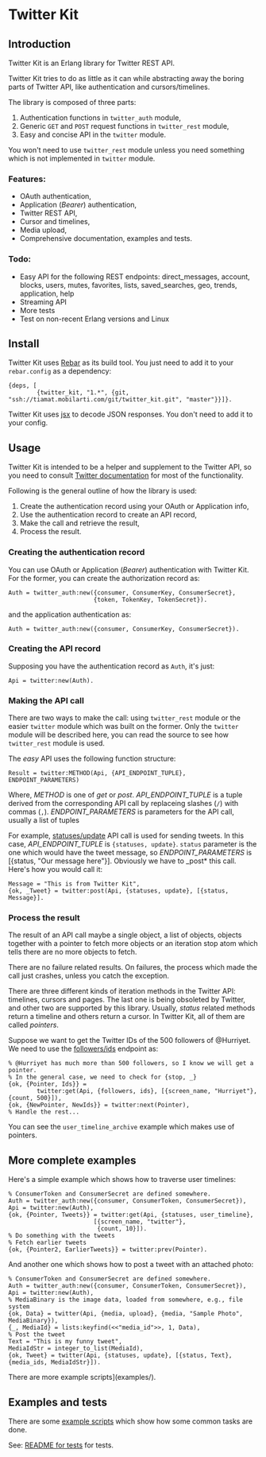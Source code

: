 # Twitter Kit

## Introduction

Twitter Kit is an Erlang library for Twitter REST API.

Twitter Kit tries to do as little as it can while abstracting away the boring parts of Twitter API, like authentication and cursors/timelines.

The library is composed of three parts:

1. Authentication functions in `twitter_auth` module,
2. Generic `GET` and `POST` request functions in `twitter_rest` module,
3. Easy and concise API in the `twitter` module.

You won't need to use `twitter_rest` module unless you need something which is not implemented in `twitter` module.


### Features:

 - OAuth authentication,
 - Application (_Bearer_) authentication,
 - Twitter REST API,
 - Cursor and timelines,
 - Media upload,
 - Comprehensive documentation, examples and tests.

### Todo:

 - Easy API for the following REST endpoints: direct_messages, account, blocks, users, mutes, favorites, lists, saved_searches, geo, trends, application, help
 - Streaming API
 - More tests
 - Test on non-recent Erlang versions and Linux

## Install

Twitter Kit uses [Rebar](https://github.com/rebar/rebar) as its build tool. You just need to add it to your `rebar.config` as a dependency:

    {deps, [
            {twitter_kit, "1.*", {git, "ssh://tiamat.mobilarti.com/git/twitter_kit.git", "master"}}]}.

Twitter Kit uses [jsx](https://github.com/talentdeficit/jsx) to decode JSON responses. You don't need to add it to your config.


## Usage

Twitter Kit is intended to be a helper and supplement to the Twitter API, so you need to consult [Twitter documentation](https://dev.twitter.com/rest/public) for most of the functionality.

Following is the general outline of how the library is used:

1. Create the authentication record using your OAuth or Application info,
2. Use the authentication record to create an API record,
3. Make the call and retrieve the result,
4. Process the result.


### Creating the authentication record

You can use OAuth or Application (_Bearer_) authentication with Twitter Kit. For the former, you can create the authorization record as:

    Auth = twitter_auth:new({consumer, ConsumerKey, ConsumerSecret},
                            {token, TokenKey, TokenSecret}).

and the application authentication as:

    Auth = twitter_auth:new({consumer, ConsumerKey, ConsumerSecret}).


### Creating the API record

Supposing you have the authentication record as `Auth`, it's just:

    Api = twitter:new(Auth).

### Making the API call

There are two ways to make the call: using `twitter_rest` module or the easier `twitter` module which was built on the former. Only the `twitter` module will be described here, you can read the source to see how `twitter_rest` module is used.

The _easy_ API uses the following function structure:

    Result = twitter:METHOD(Api, {API_ENDPOINT_TUPLE}, ENDPOINT_PARAMETERS)

Where, *METHOD* is one of *get* or *post*. *API_ENDPOINT_TUPLE* is a tuple derived from the corresponding API call by replaceing slashes (`/`) with commas (`,`). *ENDPOINT_PARAMETERS* is parameters for the API call, usually a list of tuples

For example, [statuses/update](https://dev.twitter.com/rest/reference/post/statuses/update) API call is used for sending tweets. In this case, *API_ENDPOINT_TUPLE* is `{statuses, update}`. `status` parameter is the one which would have the tweet message, so *ENDPOINT_PARAMETERS*  is [{status, "Our message here"}]. Obviously we have to _post* this call. Here's how you would call it:

    Message = "This is from Twitter Kit",
    {ok, _Tweet} = twitter:post(Api, {statuses, update}, [{status, Message}].

### Process the result

The result of an API call maybe a single object, a list of objects, objects together with a pointer to fetch more objects or an iteration stop atom which tells there are no more objects to fetch.

There are no failure related results. On failures, the process which made the call just crashes, unless you catch the exception.

There are three different kinds of iteration methods in the Twitter API: timelines, cursors and pages. The last one is being obsoleted by Twitter, and other two are supported by this library. Usually, _status_ related methods return a timeline and others return a cursor. In Twitter Kit, all of them are called _pointers_.

Suppose we want to get the Twitter IDs of the 500 followers of @Hurriyet. We need to use the [followers/ids](https://dev.twitter.com/rest/reference/get/followers/ids) endpoint as:

    % @Hurriyet has much more than 500 followers, so I know we will get a pointer.
    % In the general case, we need to check for {stop, _}
    {ok, {Pointer, Ids}} =
            twitter:get(Api, {followers, ids}, [{screen_name, "Hurriyet"}, {count, 500}]),
    {ok, {NewPointer, NewIds}} = twitter:next(Pointer),
    % Handle the rest...

You can see the `user_timeline_archive` example which makes use of pointers.


## More complete examples

Here's a simple example which shows how to traverse user timelines:

    % ConsumerToken and ConsumerSecret are defined somewhere.
    Auth = twitter_auth:new({consumer, ConsumerToken, ConsumerSecret}),
    Api = twitter:new(Auth),
    {ok, {Pointer, Tweets}} = twitter:get(Api, {statuses, user_timeline},
                            [{screen_name, "twitter"},
                             {count, 10}]).
    % Do something with the tweets
    % Fetch earlier tweets
    {ok, {Pointer2, EarlierTweets}} = twitter:prev(Pointer).

And another one which shows how to post a tweet with an attached photo:

    % ConsumerToken and ConsumerSecret are defined somewhere.
    Auth = twitter_auth:new({consumer, ConsumerToken, ConsumerSecret}),
    Api = twitter:new(Auth),
    % MediaBinary is the image data, loaded from somewhere, e.g., file system
    {ok, Data} = twitter(Api, {media, upload}, {media, "Sample Photo", MediaBinary}),
    {_, MediaId} = lists:keyfind(<<"media_id">>, 1, Data),
    % Post the tweet
    Text = "This is my funny tweet",
    MediaIdStr = integer_to_list(MediaId),
    {ok, Tweet} = twitter(Api, {statuses, update}, [{status, Text}, {media_ids, MediaIdStr}]).

There are more example scripts](examples/).

## Examples and tests

There are some [example scripts](examples/) which show how some common tasks are done.

See: [README for tests](test/README.md) for tests.

